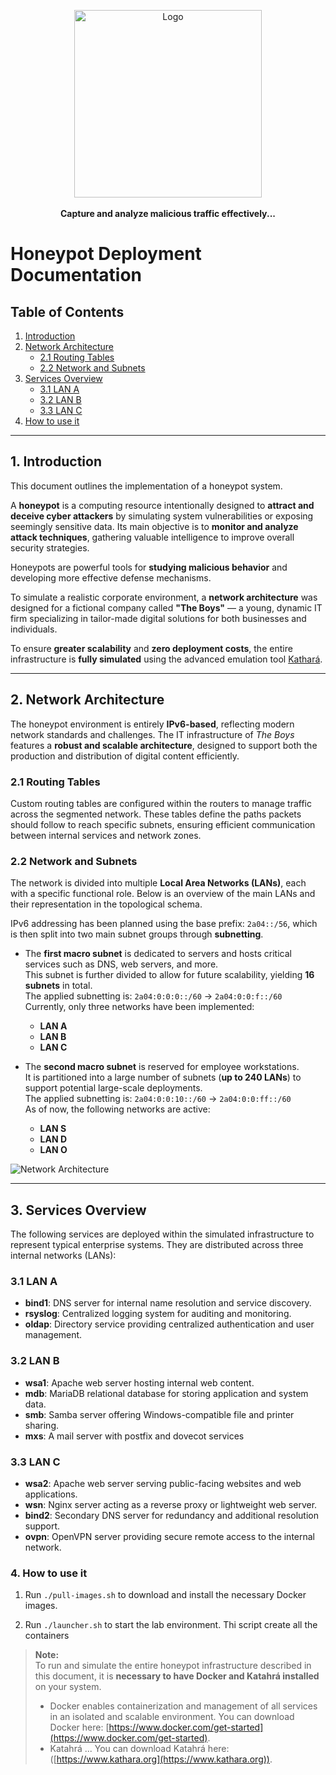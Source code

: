 <p align="center">
 <a href="https://theboysworkers.github.io/beeware">
    <img src="https://theboysworkers.github.io/beeware/logo.svg" alt="Logo" width="300" height="300">
 </a>
  <br>
  <br>
  <strong>Capture and analyze malicious traffic effectively...</strong>
</p>


# Honeypot Deployment Documentation

## Table of Contents
1. [Introduction](#1-introduction)
2. [Network Architecture](#2-network-architecture)
   - [2.1 Routing Tables](#21-routing-tables)
   - [2.2 Network and Subnets](#22-network-and-subnets)
3. [Services Overview](#3-services-overview)
   - [3.1 LAN A](#31-lan-a)
   - [3.2 LAN B](#32-lan-b)
   - [3.3 LAN C](#33-lan-c)
4. [How to use it](#)
---

## 1. Introduction

This document outlines the implementation of a honeypot system.

A **honeypot** is a computing resource intentionally designed to **attract and deceive cyber attackers** by simulating system vulnerabilities or exposing seemingly sensitive data. Its main objective is to **monitor and analyze attack techniques**, gathering valuable intelligence to improve overall security strategies.

Honeypots are powerful tools for **studying malicious behavior** and developing more effective defense mechanisms.  

To simulate a realistic corporate environment, a **network architecture** was designed for a fictional company called **"The Boys"** — a young, dynamic IT firm specializing in tailor-made digital solutions for both businesses and individuals.

To ensure **greater scalability** and **zero deployment costs**, the entire infrastructure is **fully simulated** using the advanced emulation tool [Kathará](https://www.kathara.org).


---

## 2. Network Architecture

The honeypot environment is entirely **IPv6-based**, reflecting modern network standards and challenges. The IT infrastructure of *The Boys* features a **robust and scalable architecture**, designed to support both the production and distribution of digital content efficiently.

### 2.1 Routing Tables

Custom routing tables are configured within the routers to manage traffic across the segmented network. These tables define the paths packets should follow to reach specific subnets, ensuring efficient communication between internal services and network zones.

### 2.2 Network and Subnets

The network is divided into multiple **Local Area Networks (LANs)**, each with a specific functional role. Below is an overview of the main LANs and their representation in the topological schema.

IPv6 addressing has been planned using the base prefix: `2a04::/56`, which is then split into two main subnet groups through **subnetting**.

- The **first macro subnet** is dedicated to servers and hosts critical services such as DNS, web servers, and more.  
  This subnet is further divided to allow for future scalability, yielding **16 subnets** in total.  
  The applied subnetting is: `2a04:0:0:0::/60` → `2a04:0:0:f::/60`  
  Currently, only three networks have been implemented:
  - **LAN A**
  - **LAN B**
  - **LAN C**

- The **second macro subnet** is reserved for employee workstations.  
  It is partitioned into a large number of subnets (**up to 240 LANs**) to support potential large-scale deployments.  
  The applied subnetting is: `2a04:0:0:10::/60` → `2a04:0:0:ff::/60`  
  As of now, the following networks are active:
  - **LAN S**
  - **LAN D**
  - **LAN O**

![Network Architecture](https://theboysworkers.github.io/beeware/network.drawio.png)

---

## 3. Services Overview

The following services are deployed within the simulated infrastructure to represent typical enterprise systems. They are distributed across three internal networks (LANs):

### 3.1 LAN A
- **bind1**: DNS server for internal name resolution and service discovery.  
- **rsyslog**: Centralized logging system for auditing and monitoring.  
- **oldap**: Directory service providing centralized authentication and user management.

### 3.2 LAN B
- **wsa1**: Apache web server hosting internal web content.  
- **mdb**: MariaDB relational database for storing application and system data.  
- **smb**: Samba server offering Windows-compatible file and printer sharing.
- **mxs**: A mail server with postfix and dovecot services

### 3.3 LAN C
- **wsa2**: Apache web server serving public-facing websites and web applications.  
- **wsn**: Nginx server acting as a reverse proxy or lightweight web server.  
- **bind2**: Secondary DNS server for redundancy and additional resolution support.  
- **ovpn**: OpenVPN server providing secure remote access to the internal network.


### 4. How to use it

1. Run `./pull-images.sh` to download and install the necessary Docker images.

2. Run `./launcher.sh` to start the lab environment. Thi script create all the containers

> **Note:**  
> To run and simulate the entire honeypot infrastructure described in this document, it is **necessary to have Docker and Katahrá installed** on your system.
> * Docker enables containerization and management of all services in an isolated and scalable environment. You can download Docker here: [https://www.docker.com/get-started](https://www.docker.com/get-started).
> * Katahrá ... You can download Katahrá here: ([https://www.kathara.org](https://www.kathara.org)).


